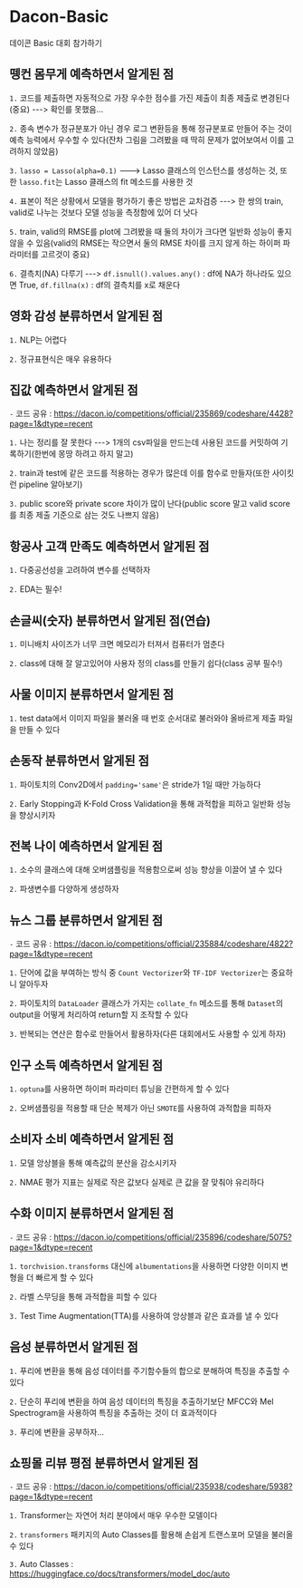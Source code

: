 # Dacon-Basic

데이콘 Basic 대회 참가하기

## 뗑컨 몸무게 예측하면서 알게된 점 

`1.` 코드를 제출하면 자동적으로 가장 우수한 점수를 가진 제출이 최종 제출로 변경된다(중요) ---> 확인를 못했음...

`2.` 종속 변수가 정규분포가 아닌 경우 로그 변환등을 통해 정규분포로 만들어 주는 것이 예측 능력에서 우수할 수 있다(잔차 그림을 그려봤을 때 딱히 문제가 없어보여서 이를 고려하지 않았음)

`3.` `lasso = Lasso(alpha=0.1)` ---> Lasso 클래스의 인스턴스를 생성하는 것, 또한 `lasso.fit`는 Lasso 클래스의 fit 메소드를 사용한 것

`4.` 표본이 적은 상황에서 모델을 평가하기 좋은 방법은 교차검증 ---> 한 쌍의 train, valid로 나누는 것보다 모델 성능을 측정함에 있어 더 낫다

`5.` train, valid의 RMSE를 plot에 그려봤을 때 둘의 차이가 크다면 일반화 성능이 좋지 않을 수 있음(valid의 RMSE는 작으면서 둘의 RMSE 차이를 크지 않게 하는 하이퍼 파라미터를 고르것이 중요)

`6.` 결측치(NA) 다루기 ---> `df.isnull().values.any()` : df에 NA가 하나라도 있으면 True, `df.fillna(x)` : df의 결측치를 x로 채운다

## 영화 감성 분류하면서 알게된 점 

`1.` NLP는 어렵다

`2.` 정규표현식은 매우 유용하다

## 집값 예측하면서 알게된 점 

`-` 코드 공유 : https://dacon.io/competitions/official/235869/codeshare/4428?page=1&dtype=recent

`1.` 나는 정리를 잘 못한다 ---> 1개의 csv파일을 만드는데 사용된 코드를 커밋하여 기록하기(한번에 몽땅 하려고 하지 말고)

`2.` train과 test에 같은 코드를 적용하는 경우가 많은데 이를 함수로 만들자(또한 사이킷런 pipeline 알아보기)

`3.` public score와 private score 차이가 많이 난다(public score 말고 valid score를 최종 제출 기준으로 삼는 것도 나쁘지 않음)  

## 항공사 고객 만족도 예측하면서 알게된 점

`1.` 다중공선성을 고려하여 변수를 선택하자

`2.` EDA는 필수!

## 손글씨(숫자) 분류하면서 알게된 점(연습)

`1.` 미니배치 사이즈가 너무 크면 메모리가 터져서 컴퓨터가 멈춘다

`2.` class에 대해 잘 알고있어야 사용자 정의 class를 만들기 쉽다(class 공부 필수!)

## 사물 이미지 분류하면서 알게된 점

`1.` test data에서 이미지 파일을 불러올 때 번호 순서대로 불러와야 올바르게 제출 파일을 만들 수 있다

## 손동작 분류하면서 알게된 점

`1.` 파이토치의 Conv2D에서 `padding='same'`은 stride가 1일 때만 가능하다

`2.` Early Stopping과 K-Fold Cross Validation을 통해 과적합을 피하고 일반화 성능을 향상시키자

## 전복 나이 예측하면서 알게된 점

`1.` 소수의 클래스에 대해 오버샘플링을 적용함으로써 성능 향상을 이끌어 낼 수 있다

`2.` 파생변수를 다양하게 생성하자

## 뉴스 그룹 분류하면서 알게된 점

`-` 코드 공유 : https://dacon.io/competitions/official/235884/codeshare/4822?page=1&dtype=recent

`1.` 단어에 값을 부여하는 방식 중 `Count Vectorizer`와 `TF-IDF Vectorizer`는 중요하니 알아두자

`2.` 파이토치의 `DataLoader` 클래스가 가지는 `collate_fn` 메소드를 통해 `Dataset`의 output을 어떻게 처리하여 return할 지 조작할 수 있다

`3.` 반복되는 연산은 함수로 만들어서 활용하자(다른 대회에서도 사용할 수 있게 하자) 

## 인구 소득 예측하면서 알게된 점

`1.` `optuna`를 사용하면 하이퍼 파라미터 튜닝을 간편하게 할 수 있다

`2.` 오버샘플링을 적용할 때 단순 복제가 아닌 `SMOTE`를 사용하여 과적합을 피하자

## 소비자 소비 예측하면서 알게된 점

`1.` 모델 앙상블을 통해 예측값의 분산을 감소시키자

`2.` NMAE 평가 지표는 실제로 작은 값보다 실제로 큰 값을 잘 맞춰야 유리하다

## 수화 이미지 분류하면서 알게된 점

`-` 코드 공유 : https://dacon.io/competitions/official/235896/codeshare/5075?page=1&dtype=recent

`1.` `torchvision.transforms` 대신에 `albumentations`을 사용하면 다양한 이미지 변형을 더 빠르게 할 수 있다

`2.` 라벨 스무딩을 통해 과적합을 피할 수 있다

`3.` Test Time Augmentation(TTA)를 사용하여 앙상블과 같은 효과를 낼 수 있다

## 음성 분류하면서 알게된 점

`1.` 푸리에 변환을 통해 음성 데이터를 주기함수들의 합으로 분해하여 특징을 추출할 수 있다

`2.` 단순히 푸리에 변환을 하여 음성 데이터의 특징을 추출하기보단 MFCC와 Mel Spectrogram을 사용하여 특징을 추출하는 것이 더 효과적이다

`3.` 푸리에 변환을 공부하자...

## 쇼핑몰 리뷰 평점 분류하면서 알게된 점

`-` 코드 공유 : https://dacon.io/competitions/official/235938/codeshare/5938?page=1&dtype=recent

`1.` Transformer는 자연어 처리 분야에서 매우 우수한 모델이다

`2.` `transformers` 패키지의 Auto Classes를 활용해 손쉽게 트랜스포머 모델을 불러올 수 있다

`3.` Auto Classes : https://huggingface.co/docs/transformers/model_doc/auto

